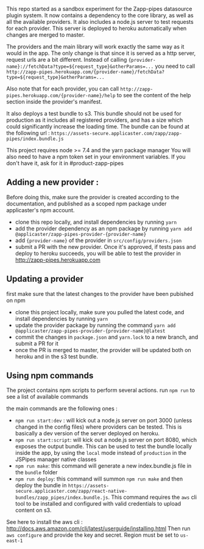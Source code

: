This repo started as a sandbox experiment for the Zapp-pipes datasource plugin system.
It now contains a dependency to the core library, as well as all the available providers. It also includes a node.js server to test requests for each provider. This server is deployed to heroku automatically when changes are merged to master. 

The providers and the main library will work exactly the same way as it would in the app. The only change is that since it is served as a http server, request urls are a bit different.
Instead of calling `{provider-name}://fetchData?type=${request_type}&otherParams=...` you need to call `http://zapp-pipes.herokuapp.com/{provider-name}/fetchData?type=${request_type}&otherParams=...`

Also note that for each provider, you can call `http://zapp-pipes.herokuapp.com/{provider-name}/help` to see the content of the help section inside the provider's manifest.

It also deploys a test bundle to s3. This bundle should not be used for production as it includes all registered providers, and has a size which could significantly increase the loading time. The bundle can be found at the following url : `https://assets-secure.applicaster.com/zapp/zapp-pipes/index.bundle.js`

This project requires node >= 7.4 and the yarn package manager
You will also need to have a npm token set in your environment variables. If you don't have it, ask for it in #product-zapp-pipes

## Adding a new provider : 
Before doing this, make sure the provider is created according to the documentation, and published as a scoped npm package under applicaster's npm account.
* clone this repo locally, and install dependencies by running `yarn`
* add the provider dependency as an npm package by running `yarn add @applicaster/zapp-pipes-provider-{provider-name}`
* add `{provider-name}` of the provider in `src/config/providers.json`
* submit a PR with the new provider. Once it's approved, if tests pass and deploy to heroku succeeds, you will be able to test the provider in http://zapp-pipes.herokuapp.com

## Updating a provider
first make sure that the latest changes to the provider have been pubished on npm
* clone this project locally, make sure you pulled the latest code, and install dependencies by running `yarn`
* update the provider package by running the command `yarn add @applicaster/zapp-pipes-provider-{provider-name}@latest`
* commit the changes in `package.json` and `yarn.lock` to a new branch, and submit a PR for it
* once the PR is merged to master, the provider will be updated both on heroku and in the s3 test bundle. 

## Using npm commands
The project contains npm scripts to perform several actions. run `npm run` to see a list of available commands

the main commands are the following ones : 
- `npm run start:dev` : will kick out a node.js server on port 3000 (unless changed in the config files) where providers can be tested. This is basically a dev version of the server deployed on heroku.
- `npm run start:script`: will kick out a node.js server on port 8080, which exposes the output bundle. This can be used to test the bundle locally inside the app, by using the `local` mode instead of `production` in the JSPipes manager native classes
- `npm run make`: this command will generate a new index.bundle.js file in the `bundle` folder
- `npm run deploy`: this command will summon `npm run make` and then deploy the bundle in `https://assets-secure.applicaster.com/zapp/react-native-bundles/zapp_pipes/index.bundle.js`. This command requires the `aws` cli tool to be installed and configured with valid credentials to upload content on s3.

See here to install the aws cli : http://docs.aws.amazon.com/cli/latest/userguide/installing.html
Then run `aws configure` and provide the key and secret. Region must be set to `us-east-1`
